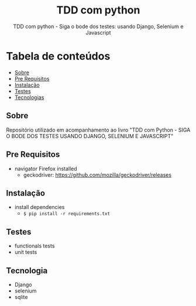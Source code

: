 <h1 align="center"> TDD com python </h1>

<p align="center">TDD com python - Siga o bode dos testes: usando Django, Selenium e Javascript</p>

Tabela de conteúdos
=====================

* [Sobre](#Sobre)
* [Pre Requisitos](#pre-requisitos)
* [Instalação](#instalacao)
* [Testes](#testes)
* [Tecnologias](#tecnologias)

## Sobre

Repositório utilizado em acompanhamento ao livro "TDD com Python - SIGA O BODE DOS TESTES USANDO DJANGO, SELENIUM E JAVASCRIPT"


## Pre Requisitos

- navigator Firefox installed
    - geckodriver: https://github.com/mozilla/geckodriver/releases

## Instalação

- install dependencies
    - `$ pip install -r requirements.txt`

## Testes

- functionals tests
- unit tests

## Tecnologia

- Django
- selenium
- sqlite
